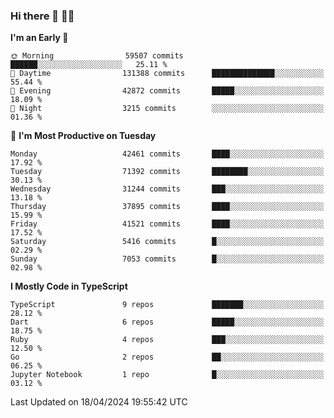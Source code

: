 ### Hi there 👋 🧑‍💻



<!--START_SECTION:waka-->
**I'm an Early 🐤** 

```text
🌞 Morning                59507 commits       ██████░░░░░░░░░░░░░░░░░░░   25.11 % 
🌆 Daytime                131388 commits      ██████████████░░░░░░░░░░░   55.44 % 
🌃 Evening                42872 commits       █████░░░░░░░░░░░░░░░░░░░░   18.09 % 
🌙 Night                  3215 commits        ░░░░░░░░░░░░░░░░░░░░░░░░░   01.36 % 
```
📅 **I'm Most Productive on Tuesday** 

```text
Monday                   42461 commits       ████░░░░░░░░░░░░░░░░░░░░░   17.92 % 
Tuesday                  71392 commits       ████████░░░░░░░░░░░░░░░░░   30.13 % 
Wednesday                31244 commits       ███░░░░░░░░░░░░░░░░░░░░░░   13.18 % 
Thursday                 37895 commits       ████░░░░░░░░░░░░░░░░░░░░░   15.99 % 
Friday                   41521 commits       ████░░░░░░░░░░░░░░░░░░░░░   17.52 % 
Saturday                 5416 commits        █░░░░░░░░░░░░░░░░░░░░░░░░   02.29 % 
Sunday                   7053 commits        █░░░░░░░░░░░░░░░░░░░░░░░░   02.98 % 
```


**I Mostly Code in TypeScript** 

```text
TypeScript               9 repos             ███████░░░░░░░░░░░░░░░░░░   28.12 % 
Dart                     6 repos             █████░░░░░░░░░░░░░░░░░░░░   18.75 % 
Ruby                     4 repos             ███░░░░░░░░░░░░░░░░░░░░░░   12.50 % 
Go                       2 repos             ██░░░░░░░░░░░░░░░░░░░░░░░   06.25 % 
Jupyter Notebook         1 repo              █░░░░░░░░░░░░░░░░░░░░░░░░   03.12 % 
```




 Last Updated on 18/04/2024 19:55:42 UTC
<!--END_SECTION:waka-->


